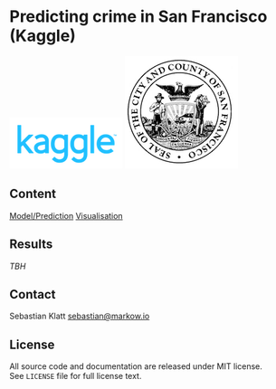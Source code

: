 Predicting crime in San Francisco (Kaggle)
==========================================
![Kaggle](./img/kaggle.png)
![San Francisco](./img/sf.jpg)

Content
-------
[Model/Prediction](predicition.ipynb)
[Visualisation](visualisation.ipynb)

Results
-------
*TBH*

Contact
-------
Sebastian Klatt [sebastian@markow.io](mailto:sebastian@markow.io)

License
-------
All source code and documentation are released under MIT license.  
See `LICENSE` file for full license text.
